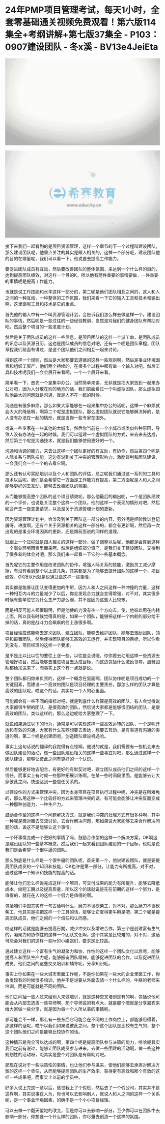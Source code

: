 # 24年PMP项目管理考试，每天1小时，全套零基础通关视频免费观看！第六版114集全+考纲讲解+第七版37集全 - P103：0907建设团队 - 冬x溪 - BV13e4JeiEta

![](img/9108deebd828fba92d5b414d4f4070ea_0.png)

![](img/9108deebd828fba92d5b414d4f4070ea_1.png)

接下来我们一起看到的是项目资源管理，这样一个章节的下一个过程叫建设团队，那么建设团队呢，他重点关注的其实是跟人相关的，这样一个部分呃，建设团队他的目的在哪里呢，我们可以看一下，他说要去提高工作能力。

要促进团队成员有互动，然后要改善团队的整体氛围，来达到一个什么样的目的，达到提高团队绩效，对这样一个目的K，所以他有两件重要的事情要做，一件重要的事情呢是提高工作能力。

也就是说工作技能和水平这样一部分的，第二呢是他们团队相互之间的，这人和人之间的一种互动，一种整体的工作氛围，我们来看一下它的输入工具和技术和输出啊，这里面呢工具和技术是它的重点。

首先他的输入中有一个叫资源管理计划，会告诉我们怎么样去做这样一个，建设团队的事情，然后呢是一些过往的一些经验教训，当然是对我们的健身团队有帮助对吧，然后整个项目的一些进度计划。

然后是关于团队成员的这样一些信息，是项目团队的这样一个派工单，是团队成员的讯息以及资源日历，这也是团队成员的信息对吧，还有一个呢是团队章程，团队章程我们前面有讲过，是这个团队他们之间相互一起来讨论。

得到这样一个规则，然后是大家都要去遵循的这样一些规则啊，然后是事业环境因素和组织工资产，他们两个持续的，在很多个过程中都有做一个输入对吧，然后工具和技术呢我们一会会展开来看啊，一个一个展开来看。

简单看一下，首先一个是集中办公，当然简单来讲，无非就是把大家放到一起来办公对吧，因为人分散在别的地方的话，我们前面看过一个叫虚拟团队，那么虚拟团队他最大的问题就是沟通，就是人不在一起的时候。

沟通是有很多麻烦，那么如果大家能够在一起来集中办公的话呢，这样一个麻烦就会大大的降低啊，啊第二个呢是虚拟团队，那么虚拟团队就说它能够解决掉的，是人没有办法在一起的情形，就是当你一些专家在国外。

或说一些专家在一些其他的大城市，然后你当前在一个小城市或类似各种原因，导致人没有办法在一起的时候，我们可以组建一个虚拟团队的方式，来去来去达成，然后第三个呢是沟通技术，就是我们能够使用更好的一个。

沟通和协调的能力，来去让这样一个团队更好的有互助，有协作，然后第四个呢是人际关系与团队技能，这边有说到关于冲突的管理影响力，激励谈判和团队建设，一会我们会一个一个的去看它啊。

那么还有认可奖励培训以及个人和团队的评估，总之呢我们通过这一系列的工具和技术以后呢，我们是会希望它一方面是工作能力有提高，第二方面呢是人和人之间能够更好的去互动，能够去改善团队的氛围。

从而能够提高整个团队的这个项目绩效呃，那么他最后的输出呢，一个是团队绩效的一个评价，也说是关注整个这样一个团队，他的这样一个表现的情形对吧，然后呢会产生一些变更请求，以及是关于资源管理计划的更新。

因为资源管理计划中，会涉及到关于团队这一部分的内容，另外呢是经验教训登记册呀，进度啊，还有个关于资源相关的这样一部分的，都会有更新啊，然后再一次出现的是事业环境因素的更新，还是跟前面说的同样的道理。

就跟上一个过程就是跟人相关的这样一部分，做了调整以后呢，他都是会算到这样一个事业环境因素里面来啊，然后是组织部分资产，是我们关于建设团队，又得到了很多新的体会对吧，那么我们来一起看一下它的一些基本概念。

首先呢它的主要作用是改进团队的协作，增强人际关系的技能，激励员工减少摩擦，有没有看到整个以上这几条，其实都是为了能够去提升团队的这样一个，项目绩效，OK所以也就是说通过做这样一些事情。

其实都是能够让团队变得更加的牛掰，因为人和人之间这样一种冲撞的力量，这样一种相互内斗的力量减少了以后，你会发现合力就会变得增强，对不对，其实很多时候有些单位它为什么生产力那么弱，并不是因为这些人比较笨。

而是相反可能人都很聪明，但是他使的力没有往一个方向去，使，他彼此用在内耗上面，所以我有时候觉得真的是，如果一个团队，能够把这样一个内耗的部分给干掉的话，真的是战斗力会飙飙的往上涨很多啊。

项目经理应该能够去定义团队，建立团队，能够去维护团队，能够去激励团队，领导和鼓舞团队，然后使得团队能够去高效的去运行，并实现项目的目标，所以你看到没有，项目经理的这样一个要求。

是不是比以比以往的要往上涨一些，以往是会说嗯，你你要去动用这样一些资源去管理好项目，然后能够去推进项目去达成目标，而这边包括什么激励领导，鼓舞团队都给加进来了，而事实上这个有一点就是说。

整个团队都归你来负责的，这样一个概念在里面啊，团队协作呢是项目成功的一个关键因素，而建设一个高效的团队是项目经理的主要责任，那怎么样的团队才算是高效的团队呢，哎这个的话，其实每一个人的心里面。

可能都会有一些不同的指标对吧，就是到底什么样算是高效的团队，有人会觉得说大家都很牛掰的团队，是很高效的团队，然后说大家都是能够很团结的团队，是很高效的团队，类似这样的，那么这边呢给大家整理了一下。

就说如果通过以下的行为，通常是可以实现这样一些高效运转的团队，一个是呢开放和有效的沟通，大家有什么东西想要去表达，想要去互动，是有渠道有沟通的渠道的啊，第二个呢是创建团呃，创造团队建设机遇哈。

事实上这句话说的翻译的我觉得有点怪啊，他说的就是，我们需要有一些机会来去做团队建设的活动，做一些团队建设相关的这样一些事宜对吧，那么通过这样一个团队建设，能够让彼此之间有更好的一个认识。

然后能够更好地去配合，有更好的有默契对吧，建立团队成员他们之间的这样一个信任，而事实上有时候一些那种拓展训练啊，在某一些时间段里面，是能够去让大家彼此之间，快速达到一些信任关系的。

以建设性的方式来管理冲突，因为本身项目在项目执行过程中呢，冲突是在所难免的，那么用这种一个比较好的方式来管理冲突的话，有可能会能够让冲突反而变成一种那种创造力，一种生产力。

鼓励合作型的这样一个问题解决方式，就是我们冲突的处理方式有很多种啊，其中一种呢是面对面去交流讨论，去合作解决问题，那如果说大家能够去来合作解决问题的话，诶这不是能够让这个事情。

一个坏事情变成一个更好的事情了吗，鼓励合作型的这样一个解决方案，OK啊这是建设团队的一些基本概念，然后我们一起来看到团队建设的一个目标，也就是说我们是会希望一个很牛逼的团队。

那么到底是什么样是一个很牛逼的团队呢，首先第一个，他说建设团队，就是要提高团队成员的一个知识和技能，OK也许是第一部分，让能力有所提高，对不对，通过这样一个知识和技能的提高的话。

能够让他们怎么样诶完成这样一个项目，可交付成果的能力有所提升，能够去降低成本，缩短工期以及提高质量，所以这个的话就说是花在前期的这样一个努力，是值得的，就花在人的这样一个努力是值得的啊。

包括咱们中国其实有一句古话叫什么，磨刀不误砍柴工，对不对，那么磨刀不误砍柴工，他其实是把把这样一个工具的话，能够让它变得更牛掰是吧，第二个呢是提高团队成员，他们之间的一个信任和认同感。

哎这样的话就是能够去提高日期，减少冲突以及增进合作，第三个是创建富有生气的，凝聚力和协作性的这样一个团队文化啊，这个其实是比较难的，对不对，这话可能会对我们的这样一些hr的小姐姐们，要求是比较高。

通过建立这样一个富有生气的凝聚力和协，作性的这样一个团队文化以后呢，能够提高人和团队生产力呃，能够振奋团队精神，能够促进团队的合作，以及促进团队成员，他们之间的这些交叉培训和辅导呃，分享知识呃。

事实上你如果在一些大城市里面工作呃，不是你如果在一些大的企业里面工作，你会发现有的时候很多培训，他并不是说要从外面去请一个什么样的，牛掰的老师来培训，而是可能就是不同的团队。

他们之间抽一些人过来给别人来做培训，就是这种交叉培训是有的啊，包括说他可能会从内部去选拔一些导师啊，那个导师说的有点大，就是那个嗯就是分享嘉宾来给大家做一些分享，就是因为每一个人所从事的事情呃。

都可能会不一样，那么有一些东西它可能会在不同的工作岗位上，都能够用得着，那这样的话呢，哎所以我们如果说彼此之间，整个这个团队是比较有生气的，整个这个团队他们之间是能够比较协作的话。

这种情形是完全可以达成的啊，第四个呢是提高团队参与决策的能力，哈哈呃其实我们之前有说过，能够让团队成员参与进来，去做一些团建的活动啊，做一些这种规划性的活动呀，呃其实是整个对团队是有帮助对吧。

那现在说对于一些决策性的事情，也让他们参与进来，使他们能够去承担对解决方案的这样一个责任，从而能够提高团队的生产效率，获得更有高效和那个有效的这样一些成果吧，而事实上以前的学员中。

好多人说上完这一章以后，感觉我上了个假班，然后去了一个假公司，其实并不是这样啊，其实说事在人为，你也可以去影响别人，就说人和人之间的这样一个关系呢，是一个事业环境因素，的确不是一个小小项目经理。

可以去做一个翻天覆地的改变，但是你可以去影响一部分，至少你可以在团队中去影响一部分，你想要一个什么样的团队，你尽量去创造一个这样的氛围。

